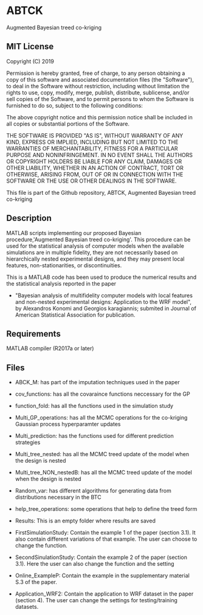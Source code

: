 # ABTCK

Augmented Bayesian treed co-kriging


## MIT License

Copyright (C) 2019 

Permission is hereby granted, free of charge, to any person obtaining a copy
of this software and associated documentation files (the "Software"), to deal
in the Software without restriction, including without limitation the rights
to use, copy, modify, merge, publish, distribute, sublicense, and/or sell
copies of the Software, and to permit persons to whom the Software is
furnished to do so, subject to the following conditions:

The above copyright notice and this permission notice shall be included in all
copies or substantial portions of the Software.

THE SOFTWARE IS PROVIDED "AS IS", WITHOUT WARRANTY OF ANY KIND, EXPRESS OR
IMPLIED, INCLUDING BUT NOT LIMITED TO THE WARRANTIES OF MERCHANTABILITY,
FITNESS FOR A PARTICULAR PURPOSE AND NONINFRINGEMENT. IN NO EVENT SHALL THE
AUTHORS OR COPYRIGHT HOLDERS BE LIABLE FOR ANY CLAIM, DAMAGES OR OTHER
LIABILITY, WHETHER IN AN ACTION OF CONTRACT, TORT OR OTHERWISE, ARISING FROM,
OUT OF OR IN CONNECTION WITH THE SOFTWARE OR THE USE OR OTHER DEALINGS IN THE
SOFTWARE.

This file is part of the Github repository, ABTCK, Augmented Bayesian treed co-kriging

## Description 

MATLAB scripts implementing our proposed Bayesian procedure,'Augmented Bayesian treed co-kriging'. This procedure can be used for the statistical analysis of computer models when the available simulations are in multiple fidelity, they are not necessarily based on hierarchically nested experimental designs, and they may present local features, non-stationarities, or discontinuities.

This is a MATLAB code has been used to produce the numerical results and the statistical analysis reported in the paper  

* "Bayesian analysis of multifidelity computer models with local features and non-nested experimental designs: Application to the WRF model", by Alexandros Konomi and Georgios karagiannis; submited  in Journal of American Statistical Association for publication. 

## Requirements 

MATLAB compiler (R2017a or later)

## Files 

* ABCK_M: has part of the imputation techniques used in the paper

* cov_functions: has all the covaraince functions neccessary for the GP 

* function_fold: has all the functions used in the simulation study

* Multi_GP_operations: has all the MCMC operations for the co-kriging Gaussian process hyperparamter updates

* Multi_prediction: has the functions used for different prediction strategies

* Multi_tree_nested: has all the MCMC treed update of the model when the design is nested

* Multi_tree_NON_nestedB: has all the MCMC treed update of the model when the design is nested

* Random_var: has different algorithms for generating data from distributions necessary in the BTC

* help_tree_operations: some operations that help to define the treed form

* Results: This is an empty folder where results are saved

* FirstSimulationStudy: Contain the example 1 of the paper (section 3.1). It also contain different variations of that example. The user can choose to change the function.  

* SecondSinulationStudy: Contain the example 2 of the paper (section 3.1). Here the user can also change the function and the setting

* Online_ExampleP: Contain the example in the supplementary material S.3 of the paper.

* Application_WRF2: Contain the application to WRF dataset in the paper (section 4). The user can change the settings for testing/training datasets. 






